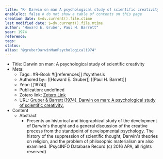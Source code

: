 ```yaml
---
title: "R- Darwin on man A psychological study of scientific creativity"
enableToc: false # do not show a table of contents on this page
creation date: $=dv.current().file.ctime
last modified date: $=dv.current().file.mtime
author: "Howard E. Gruber, Paul H. Barrett"
year: 1974
reference: 
tags: 
status: 
alias: "@gruberDarwinManPsychological1974"
---
```


-   Title: Darwin on man: A psychological study of scientific creativity
-   Meta:
    -   Tags:: #R-Book #[[references]] #synthesis
    -   Authored by:: [[Howard E. Gruber]] [[Paul H. Barrett]]
    -   Year: [[1974]]
    -   Publication: undefined
    -   Zotero link: [Zotero Link](zotero://select/items/1_8J59ZGLY)
    -   URL: [Gruber & Barrett (1974). Darwin on man: A psychological study of scientific creativity.](https://www.amazon.com/Darwin-Man-Psychological-Scientific-Creativity/dp/0226310078)
-   Content
    -   Abstract
        -   Presents an historical and biographical study of the development of Darwin's thought and a general discussion of the creative process from the standpoint of developmental psychology. The history of the suppression of scientific thought, Darwin's theories on religion, and the problem of philosophic materialism are also examined. (PsycINFO Database Record (c) 2016 APA, all rights reserved)
